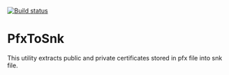 [![Build status](https://ci.appveyor.com/api/projects/status/nnf7h1fnvyp7eb1j/branch/master?svg=true)](https://ci.appveyor.com/project/ENikS/pfxtosnk/branch/master)

# PfxToSnk

This utility extracts public and private certificates stored in pfx file into snk file.
